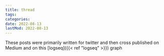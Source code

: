 ```yaml
---
title: thread
tags:
categories:
date: 2022-08-13
lastMod: 2022-08-13
---
```

These posts were primarily written for twitter and then cross published on Medium and on this [logseq]({{< ref "logseq" >}}) graph
